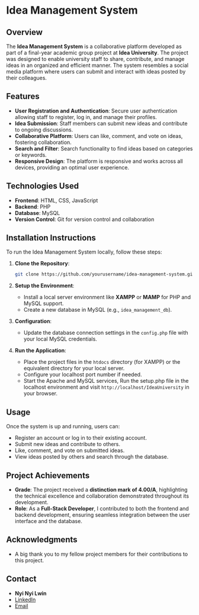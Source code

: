 # Idea Management System

## Overview
The **Idea Management System** is a collaborative platform developed as part of a final-year academic group project at **Idea University**. The project was designed to enable university staff to share, contribute, and manage ideas in an organized and efficient manner. The system resembles a social media platform where users can submit and interact with ideas posted by their colleagues.

## Features
- **User Registration and Authentication**: Secure user authentication allowing staff to register, log in, and manage their profiles.
- **Idea Submission**: Staff members can submit new ideas and contribute to ongoing discussions.
- **Collaborative Platform**: Users can like, comment, and vote on ideas, fostering collaboration.
- **Search and Filter**: Search functionality to find ideas based on categories or keywords.
- **Responsive Design**: The platform is responsive and works across all devices, providing an optimal user experience.

## Technologies Used
- **Frontend**: HTML, CSS, JavaScript
- **Backend**: PHP
- **Database**: MySQL
- **Version Control**: Git for version control and collaboration

## Installation Instructions
To run the Idea Management System locally, follow these steps:

1. **Clone the Repository**:
    ```bash
    git clone https://github.com/yourusername/idea-management-system.git
    ```

2. **Setup the Environment**:
    - Install a local server environment like **XAMPP** or **MAMP** for PHP and MySQL support.
    - Create a new database in MySQL (e.g., `idea_management_db`). 

3. **Configuration**:
    - Update the database connection settings in the `config.php` file with your local MySQL credentials.

4. **Run the Application**:
    - Place the project files in the `htdocs` directory (for XAMPP) or the equivalent directory for your local server.
    - Configure your localhost port number if needed. 
    - Start the Apache and MySQL services, Run the setup.php file in the localhost environment and visit `http://localhost/IdeaUniversity` in your browser.

## Usage
Once the system is up and running, users can:
- Register an account or log in to their existing account.
- Submit new ideas and contribute to others.
- Like, comment, and vote on submitted ideas.
- View ideas posted by others and search through the database.

## Project Achievements
- **Grade**: The project received a **distinction mark of 4.00/A**, highlighting the technical excellence and collaboration demonstrated throughout its development.
- **Role**: As a **Full-Stack Developer**, I contributed to both the frontend and backend development, ensuring seamless integration between the user interface and the database.

## Acknowledgments
- A big thank you to my fellow project members for their contributions to this project.

## Contact
- **Nyi Nyi Lwin**  
- [LinkedIn](www.linkedin.com/in/nyi-nyi-lwin-89b706178)  
- [Email](mailto:nyinyilwin356@gmail.com)

